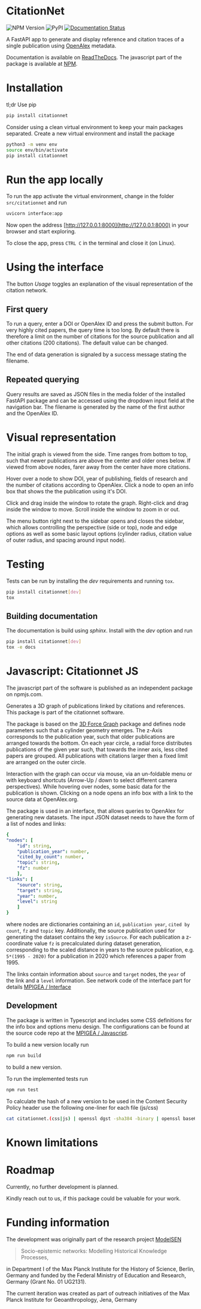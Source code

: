 # CitationNet

![NPM Version](https://img.shields.io/npm/v/citationnet.svg) ![PyPI](https://img.shields.io/pypi/v/citationnet?label=pypi%20package) [![Documentation Status](https://readthedocs.org/projects/citationnet/badge/?version=latest)](https://citationnet.readthedocs.io/en/latest/?badge=latest) 


A FastAPI app to generate and display reference and citation traces of a single publication
using [OpenAlex](https://openalex.org/) metadata.

Documentation is available on [ReadTheDocs](https://citationnet.readthedocs.io/). The javascript part of the package is available at [NPM](https://www.npmjs.com/package/citationnet).

# Installation

tl;dr Use pip

``` bash
pip install citationnet
```

Consider using a clean virtual environment to keep your main packages separated.
Create a new virtual environment and install the package

``` bash
python3 -m venv env
source env/bin/activate
pip install citationnet
```

# Run the app locally

To run the app activate the virtual environment, change in the folder `src/citationnet` and run
```bash
uvicorn interface:app
```

Now open the address [http://127.0.0.1:8000](http://127.0.0.1:8000) in your browser and start exploring.

To close the app, press `CTRL C` in the terminal and close it (on Linux).

# Using the interface

The button _Usage_ toggles an explanation of the visual representation of the citation network.

## First query

To run a query, enter a DOI or OpenAlex ID and press the submit button. For very highly cited papers, the query time is too long. By default there is therefore a limit on the number of citations for the source publication and all other citations (200 citations). The default value can be changed.

The end of data generation is signaled by a success message stating the filename.

## Repeated querying

Query results are saved as JSON files in the media folder of the installed FastAPI package and can be accessed using the
dropdown input field at the navigation bar. The filename is generated by the name of the first author and the OpenAlex ID. 

# Visual representation

The initial graph is viewed from the side. Time ranges from bottom to top, such that newer publications are above the center and older ones below. If viewed from above nodes, farer away from the center have more citations.

Hover over a node to show DOI, year of publishing, fields of research and the number of citations according to OpenAlex. Click a node to open an info box that shows the the publication using it's DOI.

Click and drag inside the window to rotate the graph. Right-click and drag inside the window to move. Scroll inside the window to zoom in or out.

The menu button right next to the sidebar opens and closes the sidebar, which allows controlling the perspective (side or top), node and edge options as well as some basic layout options (cylinder radius, citation value of outer radius, and spacing around input node).

# Testing

Tests can be run by installing the _dev_ requirements and running `tox`.

~~~bash
pip install citationnet[dev]
tox
~~~

## Building documentation

The documentation is build using _sphinx_. Install with the _dev_ option and run

~~~bash
pip install citationnet[dev]
tox -e docs
~~~

# Javascript: Citationnet JS

The javascript part of the software is published as an independent package on npmjs.com.

Generates a 3D graph of publications linked by citations and references. This package is part of the citationnet software. 

The package is based on the [3D Force Graph](https://github.com/vasturiano/3d-force-graph) package and defines node parameters such that a cylinder geometry emerges. 
The z-Axis corresponds to the publication year, such that older publications are arranged towards the bottom. On each year circle, a radial force distributes publications
of the given year such, that towards the inner axis, less cited papers are grouped. All publications with citations larger then a fixed limit are arranged on the outer 
circle. 

Interaction with the graph can occur via mouse, via an un-foldable menu or with keyboard shortcuts (Arrow-Up / down to select different camera perspectives).
While hovering over nodes, some basic data for the publication is shown. Clicking on a node opens an info box with a link to the source data at OpenAlex.org.

The package is used in an interface, that allows queries to OpenAlex for generating new datasets. The input JSON dataset needs to have the form of a list of nodes and links:
```YAML
{ 
"nodes": [
    "id": string,
    "publication_year": number,
    "cited_by_count": number,
    "topic": string,
    "fz": number
    ], 
"links": [
    "source": string,
    "target": string,
    "year": number,
    "level": string
    ]
}
```
where nodes are dictionaries containing an `id`, `publication year`, `cited by count`, `fz` and `topic` key. Additionally, the source publication used for generating the dataset contains the key `isSource`. For each publication a z-coordinate value `fz` is precalculated during dataset generation, corresponding to the scaled distance in years to the source publication, e.g. `5*(1995 - 2020)` for a publication in 2020 which references a paper from 1995.

The links contain information about `source` and `target` nodes, the `year` of the link and a `level` information. See network code of the interface part for details [MPIGEA / Interface](https://gitlab.gwdg.de/mpigea/dt/citationnet-interface) 

## Development

The package is written in Typescript and includes some CSS definitions for the info box and options menu design. The configurations can be found at the source code repo at the [MPIGEA / Javascript](https://gitlab.gwdg.de/mpigea/dt/citationnet).

To build a new version locally run 
```bash
npm run build
```
to build a new version. 

To run the implemented tests run
```bash
npm run test
``` 

To calculate the hash of a new version to be used in the Content Security Policy header use the following one-liner for each file (js/css)
```bash
cat citationnet.(css|js) | openssl dgst -sha384 -binary | openssl base64 -A
```

# Known limitations

# Roadmap

Currently, no further development is planned.

Kindly reach out to us, if this package could be valuable for your work. 

# Funding information

The development was originally part of the research project [ModelSEN](https://modelsen.gea.mpg.de)

> Socio-epistemic networks: Modelling Historical Knowledge Processes,

in Department I of the Max Planck Institute for the History of Science, Berlin, Germany
and funded by the Federal Ministry of Education and Research, Germany (Grant No. 01 UG2131).

The current iteration was created as part of outreach initiatives of the Max Planck Institute for Geoanthropology, Jena, Germany